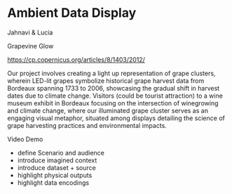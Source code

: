 # Ambient Data Display

Jahnavi & Lucia

Grapevine Glow

https://cp.copernicus.org/articles/8/1403/2012/

Our project involves creating a light up representation of grape clusters, wherein LED-lit grapes symbolize historical grape harvest data from Bordeaux spanning 1733 to 2006, showcasing the gradual shift in harvest dates due to climate change. Visitors (could be tourist attraction) to a wine museum exhibit in Bordeaux focusing on the intersection of winegrowing and climate change, where our illuminated grape cluster serves as an engaging visual metaphor, situated among displays detailing the science of grape harvesting practices and environmental impacts. 


Video Demo 
- define Scenario and audience
- introduce imagined context
- introduce dataset + source
- highlight physical outputs
- highlight data encodings
 
